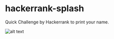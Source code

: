 # hackerrank-splash
Quick Challenge by Hackerrank to print your name.

![alt text](C:\Users\vinay\Pictures\Screenshots\name.png)
